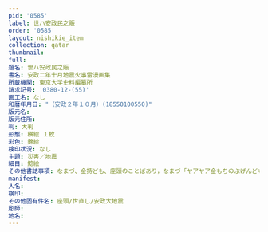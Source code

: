 ```yaml
---
pid: '0585'
label: 世ハ安政民之賑
order: '0585'
layout: nishikie_item
collection: qatar
thumbnail: 
full: 
題名: 世ハ安政民之賑
書名: 安政二年十月地震火事雷漫画集
所蔵機関: 東京大学史料編纂所
請求記号: '0380-12-(55)'
画工名: なし
和暦年月日: "（安政２年１０月）(18550100550)"
版元名: 
版元住所: 
判: 大判
形態: 横絵 １枚
彩色: 錦絵
検印状況: なし
主題: 災害／地震
細目: 鯰絵
その他書誌事項: なまづ、金持ども、座頭のことばあり，なまづ「ヤアヤア金もちのぶげんどもそのほかさとうにいたるまでよくきけわれこれまですこしうごけばまんざいらくなどとおのれおのれが身のよふじんをするも欲ばっているからのことだ世かい中その大よくが貴せんのしやべつなく○じるししにさへなれバ出きぬこともできるやふになるうき世になつたからかはいやびんぼう人ハ年中くるしミどうしニくるしんでいつまでたつてもよくなるといふことがねへ金もちハうぬらが金のあるをはなにかけ町人でゐなが(以下略）」
manifest: 
人名: 
検印: 
その他固有件名: 座頭/世直し/安政大地震
彫師: 
地名: 
---
```

